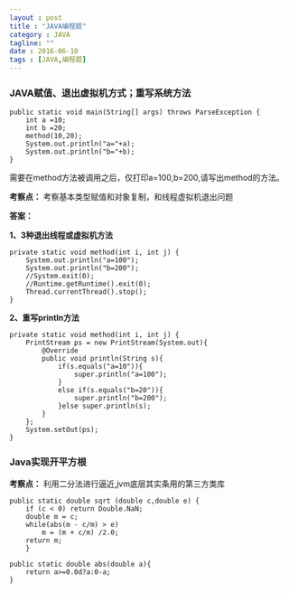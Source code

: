 ```yaml
---
layout : post
title : "JAVA编程题"
category : JAVA
tagline: ""
date : 2016-06-10
tags : [JAVA,编程题]
---
```


### JAVA赋值、退出虚拟机方式；重写系统方法

	public static void main(String[] args) throws ParseException {
		int a =10;
		int b =20;
		method(10,20);
		System.out.println("a="+a);
		System.out.println("b="+b);
	}

需要在method方法被调用之后，仅打印a=100,b=200,请写出method的方法。

**考察点：**
考察基本类型赋值和对象复制，和线程虚拟机退出问题

**答案：**

**1、3种退出线程或虚拟机方法**

	private static void method(int i, int j) {
		System.out.println("a=100");
		System.out.println("b=200");
		//System.exit(0);
		//Runtime.getRuntime().exit(0);
		Thread.currentThread().stop();
	}

**2、重写println方法**

	private static void method(int i, int j) {
		PrintStream ps = new PrintStream(System.out){
			@Override
			public void println(String s){
				if(s.equals("a=10")){
					super.println("a=100");
				}
				else if(s.equals("b=20")){
					super.println("b=200");
				}else super.println(s);
			}
		};
		System.setOut(ps);
	}

### Java实现开平方根

**考察点：**
利用二分法进行逼近,jvm底层其实条用的第三方类库

	public static double sqrt (double c,double e) {
		if (c < 0) return Double.NaN;
		double m = c;
		while(abs(m - c/m) > e)
			m = (m + c/m) /2.0;
		return m;
		}
	
	public static double abs(double a){
		return a>=0.0d?a:0-a;
	}
